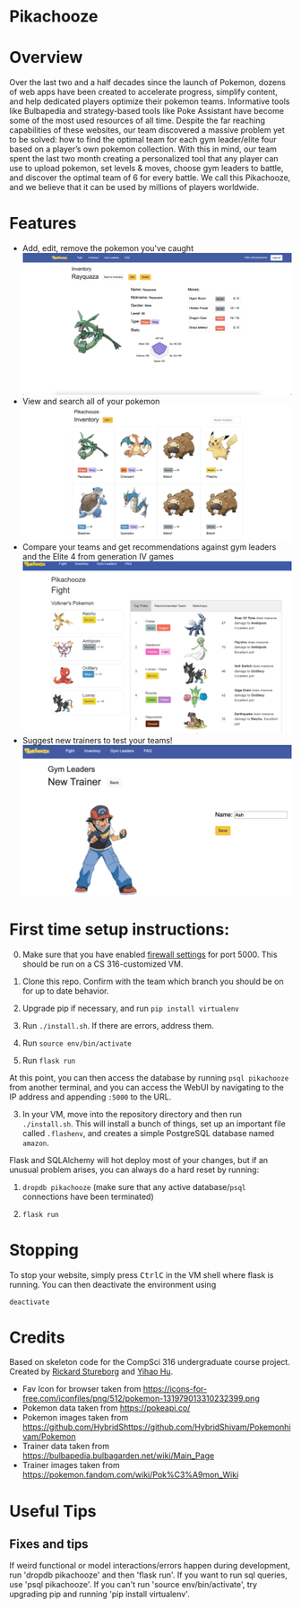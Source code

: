 # Pikachooze
# Overview
Over the last two and a half decades since the launch of Pokemon, dozens of web apps have been created to accelerate progress, simplify content, and help dedicated players optimize their pokemon teams. Informative tools like Bulbapedia and strategy-based tools like Poke Assistant have become some of the most used resources of all time. Despite the far reaching capabilities of these websites, our team discovered a massive problem yet to be solved: how to find the optimal team for each gym leader/elite four based on a player’s own pokemon collection. With this in mind, our team spent the last two month creating a personalized tool that any player can use to upload pokemon, set levels & moves, choose gym leaders to battle, and discover the optimal team of 6 for every battle. We call this Pikachooze, and we believe that it can be used by millions of players worldwide. 

# Features
- Add, edit, remove the pokemon you've caught
![pokemon.png](pokemon.png)
- View and search all of your pokemon
![inventory.png](inventory.png)
- Compare your teams and get recommendations against gym leaders and the Elite 4 from generation IV games
![fight1.png](fight1.png)
- Suggest new trainers to test your teams!
![trainer.png](trainer.png)

# First time setup instructions:

0. Make sure that you have enabled [firewall settings](https://sites.duke.edu/compsci316_01_f2021/creating-and-running-vm-on-google-cloud/) for port 5000. This should be run on a CS 316-customized VM.

1. Clone this repo. Confirm with the team which branch you should be on for up to date behavior.

2. Upgrade pip if necessary, and run `pip install virtualenv`

3. Run `./install.sh`. If there are errors, address them.

4. Run `source env/bin/activate`

5. Run `flask run`

At this point, you can then access the database by running `psql pikachooze` from another terminal, and you can access the WebUI by navigating to the IP address and appending `:5000` to the URL. 

3. In your VM, move into the repository directory and then run `./install.sh`.
   This will install a bunch of things, set up an important file called `.flashenv`, and creates a simple PostgreSQL database named `amazon`.

Flask and SQLAlchemy will hot deploy most of your changes, but if an unusual problem arises, you can always do a hard reset by running:

1. `dropdb pikachooze` (make sure that any active database/`psql` connections have been terminated)

2. `flask run`

# Stopping

To stop your website, simply press <kbd>Ctrl</kbd><kbd>C</kbd> in the VM shell where flask is running.
You can then deactivate the environment using
```
deactivate
```

# Credits

Based on skeleton code for the CompSci 316 undergraduate course project.
Created by [Rickard Stureborg](http://www.rickard.stureborg.com) and [Yihao Hu](https://www.linkedin.com/in/yihaoh/).

- Fav Icon for browser taken from https://icons-for-free.com/iconfiles/png/512/pokemon-131979013310232399.png
- Pokemon data taken from https://pokeapi.co/
- Pokemon images taken from https://github.com/HybridShttps://github.com/HybridShivam/Pokemonhivam/Pokemon
- Trainer data taken from https://bulbapedia.bulbagarden.net/wiki/Main_Page
- Trainer images taken from https://pokemon.fandom.com/wiki/Pok%C3%A9mon_Wiki

# Useful Tips

## Fixes and tips
If weird functional or model interactions/errors happen during development, run 'dropdb pikachooze' and then 'flask run'. If you want to run sql queries, use 'psql pikachooze'. If you can't run 'source env/bin/activate', try upgrading pip and running 'pip install virtualenv'.
